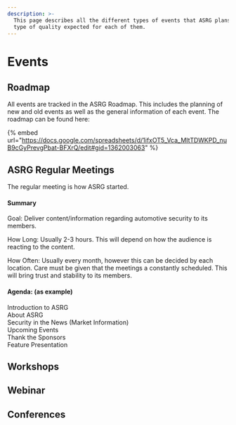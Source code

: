 ```yaml
---
description: >-
  This page describes all the different types of events that ASRG plans, and the
  type of quality expected for each of them.
---
```


# Events

## Roadmap

All events are tracked in the ASRG Roadmap.  This includes the planning of new and old events as well as the general information of each event. The roadmap can be found here:

{% embed url="https://docs.google.com/spreadsheets/d/1ifxOT5_Vca_MItTDWKPD_nuB9cGyPrevgPbat-BFXrQ/edit#gid=1362003063" %}

## ASRG Regular Meetings

The regular meeting is how ASRG started. &#x20;

#### Summary

Goal: Deliver content/information regarding automotive security to its members.&#x20;

How Long: Usually 2-3 hours.  This will depend on how the audience is reacting to the content. &#x20;

How Often: Usually every month, however this can be decided by each location.  Care must be given that the meetings a constantly scheduled.  This will bring trust and stability to its members.

#### Agenda: (as example)&#x20;

Introduction to ASRG \
About ASRG \
Security in the News (Market Information) \
Upcoming Events \
Thank the Sponsors\
Feature Presentation

## Workshops

## Webinar

## Conferences

